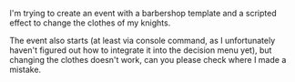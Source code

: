 I'm trying to create an event with a barbershop template and a scripted effect to change the clothes of my knights.

The event also starts (at least via console command, as I unfortunately haven't figured out how to integrate it into the decision menu yet), but changing the clothes doesn't work, can you please check where I made a mistake.
